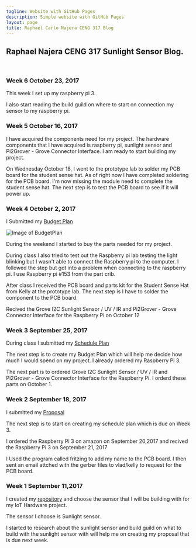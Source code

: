 ```yaml
---
tagline: Website with GitHub Pages
description: Simple website with GitHub Pages
layout: page
title: Raphael Carlo Najera CENG 317 Blog
---
```


Raphael Najera CENG 317 Sunlight Sensor Blog.
-------------

 
### Week 6 October 23, 2017
This week I set up my raspberry pi 3.

I also start reading the build guild on where to start on connection my sensor to my raspberry pi.

### Week 5 October 16, 2017
I have acquired the components need for my project. The hardware components that I have acquired is raspberry pi, sunlight sensor and Pi2Grover - Grove Connector Interface. I am ready to start building my project.

On Wednesday October 18, I went to the prototype lab to solder my PCB board for the student sense hat. As of right now I have completed soldering for the PCB board. I'm now missing the module need to complete the student sense hat. The next step is to test the PCB board to see if it will power up.

### Week 4 October 2, 2017

I Submitted my [Budget Plan](https://github.com/RaphaelNajera/Sunlight_Sensor/blob/master/documentation/Raphael%20-Budget%20for%20Sunlight%20Sensor.xlsx)

![Image of BudgetPlan](https://raw.githubusercontent.com/RaphaelNajera/Sunlight_Sensor/master/documentation/Raphael%20-Budget%20for%20Sunlight%20Sensor.png)

During the weekend I started to buy the parts needed for my project.

During class I also tried to test out the Raspberry pi lab testing the light blinking but I wasn't able to connect the Raspberry pi to the computer. I followed the step but got into a problem when connecting to the raspberry pi.
I use Raspberry pi #153 from the part crib.

After class I received the PCB board and parts kit for the Student Sense Hat from Kelly at the prototype lab. The next step is I have to solder the component to the PCB board.

Recived the Grove I2C Sunlight Sensor / UV / IR and Pi2Grover - Grove Connector Interface for the Raspberry Pi on October 12


### Week 3 September 25, 2017

During class I submitted my [Schedule Plan](https://github.com/RaphaelNajera/Sunlight_Sensor/blob/master/documentation/Project%20Schedule%20-Raphael%20Carlo%20Najera.pdf)

The next step is to create my Budget Plan which will help me decide how much I would spend on my project. I already ordered my Raspberry Pi 3.

The next part is to ordered Grove I2C Sunlight Sensor / UV / IR and Pi2Grover - Grove Connector Interface for the Raspberry Pi. I orderd these parts on October 1.


### Week 2 September 18, 2017

I submitted my [Proposal](https://github.com/RaphaelNajera/Sunlight_Sensor/blob/master/documentation/ProposalContentRaphaelNajeraRev02.pdf)

The next step is to start on creating my schedule plan which is due on Week 3.


I ordered the Raspberry Pi 3 on amazon on September 20,2017 and recived the Raspberry Pi 3 on September 21, 2017



I Used the program called fritzing to add my name to the PCB board. I then sent an email attched with the gerber files to vlad/kelly to request for the PCB board.

### Week 1 September 11,2017

I created my [repository](https://github.com/RaphaelNajera/Sunlight_Sensor) and choose the sensor that I will be building with for my IoT Hardware project.

The sensor I choose is Sunlight sensor. 

I started to research about the sunlight sensor and build guild on what to build with the sunlight sensor with will help me on creating my proposal that is due next week.


